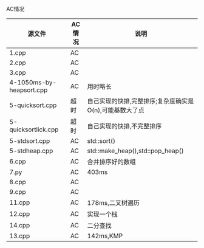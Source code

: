 AC情况

|源文件|AC情况|说明|
|-|-|-|
|1.cpp|AC||
|2.cpp|AC||
|3.cpp|AC||
|4-1050ms-by-heapsort.cpp|AC|用时略长|
|5-quicksort.cpp|超时|自己实现的快排,完整排序;复杂度确实是O(n),可能基数大了点|
|5-quicksortlick.cpp|超时|自己实现的快排,不完整排序|
|5-stdsort.cpp|AC|std::sort()|
|5-stdheap.cpp|AC|std::make_heap(),std::pop_heap()|
|6.cpp|AC|合并排序好的数组|
|7.py|AC|403ms|
|8.cpp|AC||
|9.cpp|AC||
|11.cpp|AC|178ms,二叉树遍历|
|12.cpp|AC|实现一个栈|
|14.cpp|AC|二分查找|
|13.cpp|AC|142ms,KMP|